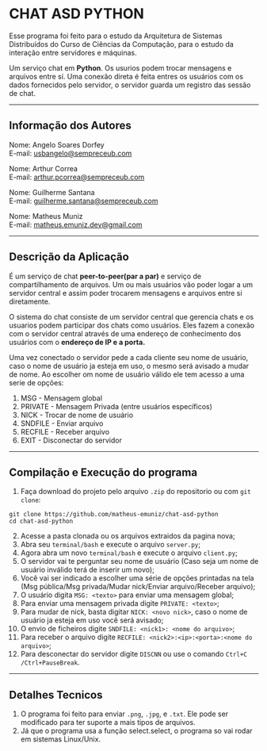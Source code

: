 # CHAT ASD PYTHON
Esse programa foi feito para o estudo da Arquitetura de Sistemas Distribuídos do Curso de Ciências da Computação, para o estudo da interação entre servidores e máquinas.

Um serviço chat em **Python**. Os usurios podem trocar mensagens e arquivos entre sí. Uma conexão direta é feita entres os usuários com os dados fornecidos pelo servidor, o servidor guarda um registro das sessão de chat.

----------------------------------
Informação dos Autores
----------------------------------
Nome: Angelo Soares Dorfey\
E-mail: usbangelo@sempreceub.com

Nome: Arthur Correa\
E-mail: arthur.pcorrea@sempreceub.com

Nome: Guilherme Santana\
E-mail: guilherme.santana@sempreceub.com

Nome: Matheus Muniz\
E-mail: matheus.emuniz.dev@gmail.com

---------------------------------
Descrição da Aplicação
---------------------------------
É um serviço de chat **peer-to-peer(par a par)** e serviço de compartilhamento de arquivos. Um ou mais usuários vão poder logar a um servidor central e assim poder trocarem mensagens e arquivos entre si diretamente.

O sistema do chat consiste de um servidor central que gerencia chats e os usuarios podem participar dos chats como usuários. Eles fazem a conexão com o servidor central através de uma endereço de conhecimento dos usuários com o **endereço de IP e a porta.**

Uma vez conectado o servidor pede a cada cliente seu nome de usuário, caso o nome de usuário ja esteja em uso, o mesmo será avisado a mudar de nome. Ao escolher om nome de usuário válido ele tem acesso a uma serie de opções:

1. MSG - Mensagem global
2. PRIVATE - Mensagem Privada (entre usuários específicos)
3. NICK - Trocar de nome de usuário
4. SNDFILE - Enviar arquivo
5. RECFILE - Receber arquivo
6. EXIT - Disconectar do servidor

-----------------------------------------------------
Compilação e Execução do programa
-----------------------------------------------------
1. Faça download do projeto pelo arquivo `.zip` do repositorio ou com `git clone`:
```
git clone https://github.com/matheus-emuniz/chat-asd-python
cd chat-asd-python
```
2. Acesse a pasta clonada ou os arquivos extraidos da pagina nova;
3. Abra seu `terminal/bash` e execute o arquivo `server.py`;
4. Agora abra um novo `terminal/bash` e execute o arquivo `client.py`;
5. O servidor vai te perguntar seu nome de usuário (Caso seja um nome de usuário inválido terá de inserir um novo);
6. Você vai ser indicado a escolher uma série de opções printadas na tela (Msg pública/Msg privada/Mudar nick/Enviar arquivo/Receber arquivo);
7. O usuário digita `MSG: <texto>` para enviar uma mensagem global;
8. Para enviar uma mensagem privada digite `PRIVATE: <texto>`;
9. Para mudar de nick, basta digitar `NICK: <novo nick>`, caso o nome de usuário ja esteja em uso você será avisado;
10. O envio de ficheiros digite `SNDFILE: <nick1>: <nome do arquivo>`;
11. Para receber o arquivo digite `RECFILE: <nick2>:<ip>:<porta>:<nome do arquivo>`;
12. Para desconectar do servidor digite `DISCNN` ou use o comando `Ctrl+C /Ctrl+PauseBreak`.

-------------------------
Detalhes Tecnicos
--------------------------
1. O programa foi feito para enviar `.png`, `.jpg`, e `.txt`. Ele pode ser modificado para ter suporte a mais tipos de arquivos.
2. Já que o programa usa a função select.select, o programa so vai rodar em sistemas Linux/Unix.
